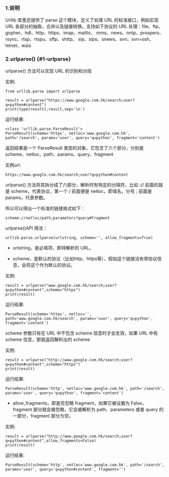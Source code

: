 ### 1.说明

Urllib 库里还提供了 parse 这个模块，定义了处理 URL 的标准接口，例如实现 URL 各部分的抽取，合并以及链接转换。支持如下协议的 URL 处理：file、ftp、gopher、hdl、http、https、imap、mailto、 mms、news、nntp、prospero、rsync、rtsp、rtspu、sftp、shttp、 sip、sips、snews、svn、svn+ssh、telnet、wais

### 2.urlparse\(\) {#1-urlparse}

urlparse\(\) 方法可以实现 URL 的识别和分段

实例:

```
from urllib.parse import urlparse

result = urlparse("https://www.google.com.hk/search;user?q=python#content")
print(type(result),result,sep='\n')
```

运行结果:

```
<class 'urllib.parse.ParseResult'>
ParseResult(scheme='https', netloc='www.google.com.hk', path='/search', params='user', query='q=python', fragment='content')
```

返回结果是一个 ParseResult 类型的对象，它包含了六个部分，分别是 scheme、netloc、path、params、query、fragment

实例url:

```
https://www.google.com.hk/search;user?q=python#content
```

urlparse\(\) 方法将其拆分成了六部分，解析时有特定的分隔符，比如 :// 前面的就是 scheme，代表协议，第一个 / 前面便是 netloc，即域名，分号 ; 前面是 params，代表参数。

所以可以得出一个标准的链接格式如下：

```
scheme://netloc/path;parameters?query#fragment
```

urlparse\(\)API 用法：

```
urllib.parse.urlparse(urlstring, scheme='', allow_fragments=True)
```

* urlstring，是必填项，即待解析的 URL。

* scheme，是默认的协议（比如http、https等），假如这个链接没有带协议信息，会将这个作为默认的协议。

实例:

```
result = urlparse("www.google.com.hk/search;user?q=python#content",scheme="https")
print(result)
```

运行结果:

```
ParseResult(scheme='https', netloc='', path='www.google.com.hk/search', params='user', query='q=python', fragment='content')
```

scheme 参数只有在 URL 中不包含 scheme 信息时才会生效，如果 URL 中有 scheme 信息，那就返回解析出的 scheme

实例:

```
result = urlparse("http://www.google.com.hk/search;user?q=python#content",scheme="https")
print(result)
```

运行结果:

```
ParseResult(scheme='http', netloc='www.google.com.hk', path='/search', params='user', query='q=python', fragment='content')
```

* allow\_fragments，即是否忽略 fragment，如果它被设置为 False，fragment 部分就会被忽略，它会被解析为 path、parameters 或者 query 的一部分，fragment 部分为空。

实例:

```
result = urlparse("http://www.google.com.hk/search;user?q=python#content",allow_fragments=False)
print(result)
```

运行结果:

```
ParseResult(scheme='http', netloc='www.google.com.hk', path='/search', params='user', query='q=python#content', fragment='')

```




